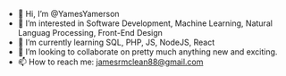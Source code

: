 - 👋 Hi, I’m @YamesYamerson
- 👀 I’m interested in Software Development, Machine Learning, Natural Languag Processing, Front-End Design
- 🌱 I’m currently learning SQL, PHP, JS, NodeJS, React
- 💞️ I’m looking to collaborate on pretty much anything new and exciting.
- 📫 How to reach me: jamesrmclean88@gmail.com

<!---
YamesYamerson/YamesYamerson is a ✨ special ✨ repository because its `README.md` (this file) appears on your GitHub profile.
You can click the Preview link to take a look at your changes.
--->
